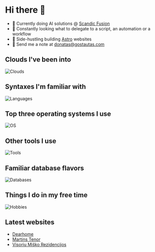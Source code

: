 # Hi there 👋
* 🔭 Currently doing AI solutions @ [Scandic Fusion]
* 🐍 Constantly looking what to delegate to a script, an automation or a workflow
* 🦾 Side-hustling building [Astro] websites
* 📧 Send me a note at [donatas@gostautas.com]

## Clouds I've been into

![Clouds](https://skillicons.dev/icons?i=aws,azure,gcp,vercel)

## Syntaxes I'm familiar with

![Languages](https://skillicons.dev/icons?i=py,docker,terraform,astro,ts,powershell,pug,gulp,tailwind)

## Top three operating systems I use

![OS](https://skillicons.dev/icons?i=apple,linux,windows)

## Other tools I use

![Tools](https://skillicons.dev/icons?i=ansible,cloudflare,fastapi,grafana,selenium)

## Familiar database flavors

![Databases](https://skillicons.dev/icons?i=elasticsearch,mysql,postgres,rabbitmq,redis,sqlite,mongodb)

## Things I do in my free time

![Hobbies](https://skillicons.dev/icons?i=ableton,arduino,raspberrypi,unreal)

## Latest websites

* [Dearhome]
* [Martins Tenor]
* [Visoriu Miško Rezidencijos]

<!--

![My Github Stats](https://github-readme-stats.vercel.app/api?username=psychonout)

 -->

[Astro]: https://astro.js
[Scandic Fusion]: https://scandicfusion.com
[IDVilnius]: https://idvilnius.lt
[donatas@gostautas.com]: mailto:donatas@gostautas.com

[Martins Tenor]: https://martinstenor.com
[Dearhome]: https://dearhome.lt
[Visoriu Miško Rezidencijos]: https://visoriumiskorezidencijos.lt
